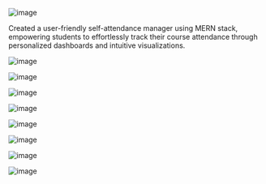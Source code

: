 ![image](https://github.com/user-attachments/assets/5493a333-e8d2-4be3-960f-528cb2720efa)


Created a user-friendly self-attendance manager using MERN stack, empowering students to effortlessly track their
 course attendance through personalized dashboards and intuitive visualizations.

![image](https://github.com/user-attachments/assets/c673daa3-f33a-4e01-a704-bed332fc8947)


![image](https://github.com/user-attachments/assets/f1dcaff9-0076-4a02-bd14-3588eb752198)


![image](https://github.com/user-attachments/assets/89f61a3f-af32-4bd6-96cd-daeae32fa078)

![image](https://github.com/user-attachments/assets/b897ac55-fc70-4d12-a6f5-cebbb596c4ca)

![image](https://github.com/user-attachments/assets/7a188a78-65d8-4edc-957d-b2a01a63a5dc)


![image](https://github.com/user-attachments/assets/01688890-e6e7-4e49-9c36-02af2777c93d)

![image](https://github.com/user-attachments/assets/5db12561-f973-4f05-8bc9-5d0b209f8b7b)


![image](https://github.com/user-attachments/assets/a775fefc-c423-49e1-b6b9-c2b1b522383b)
